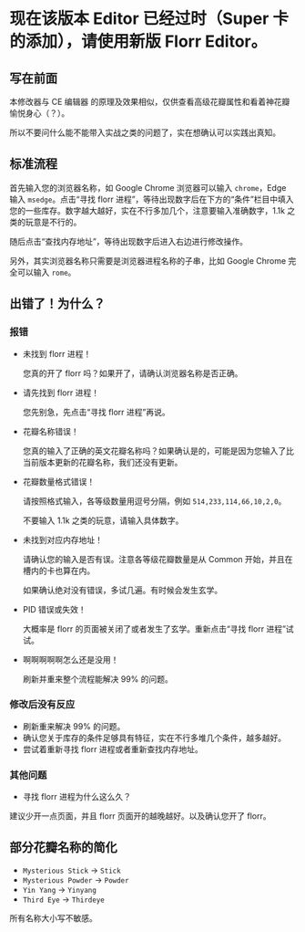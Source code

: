 # 现在该版本 Editor 已经过时（Super 卡的添加），请使用新版 Florr Editor。

## 写在前面

本修改器与 CE 编辑器 的原理及效果相似，仅供查看高级花瓣属性和看着神花瓣愉悦身心（？）。

所以不要问什么能不能带入实战之类的问题了，实在想确认可以实践出真知。

## 标准流程

首先输入您的浏览器名称，如 Google Chrome 浏览器可以输入 `chrome`，Edge 输入 `msedge`。点击“寻找 florr 进程”，等待出现数字后在下方的“条件”栏目中填入您的一些库存。数字越大越好，实在不行多加几个，注意要输入准确数字，1.1k 之类的玩意是不行的。

随后点击“查找内存地址”，等待出现数字后进入右边进行修改操作。

另外，其实浏览器名称只需要是浏览器进程名称的子串，比如 Google Chrome 完全可以输入 `rome`。

## 出错了！为什么？

### 报错

- 未找到 florr 进程！
  
    您真的开了 florr 吗？如果开了，请确认浏览器名称是否正确。

- 请先找到 florr 进程！

    您先别急，先点击“寻找 florr 进程”再说。

- 花瓣名称错误！

    您真的输入了正确的英文花瓣名称吗？如果确认是的，可能是因为您输入了比当前版本更新的花瓣名称，我们还没有更新。

- 花瓣数量格式错误！

    请按照格式输入，各等级数量用逗号分隔，例如 `514,233,114,66,10,2,0`。

    不要输入 1.1k 之类的玩意，请输入具体数字。

- 未找到对应内存地址！

    请确认您的输入是否有误。注意各等级花瓣数量是从 Common 开始，并且在槽内的卡也算在内。

    如果确认绝对没有错误，多试几遍。有时候会发生玄学。

- PID 错误或失效！

    大概率是 florr 的页面被关闭了或者发生了玄学。重新点击“寻找 florr 进程”试试。

- 啊啊啊啊啊怎么还是没用！

    刷新并重来整个流程能解决 99% 的问题。

### 修改后没有反应

- 刷新重来解决 99% 的问题。
- 确认您关于库存的条件足够具有特征，实在不行多堆几个条件，越多越好。
- 尝试着重新寻找 florr 进程或者重新查找内存地址。

### 其他问题

- 寻找 florr 进程为什么这么久？

建议少开一点页面，并且 florr 页面开的越晚越好。以及确认您开了 florr。

## 部分花瓣名称的简化

- `Mysterious Stick` -> `Stick`
- `Mysterious Powder` -> `Powder`
- `Yin Yang` -> `Yinyang`
- `Third Eye` -> `Thirdeye`

所有名称大小写不敏感。